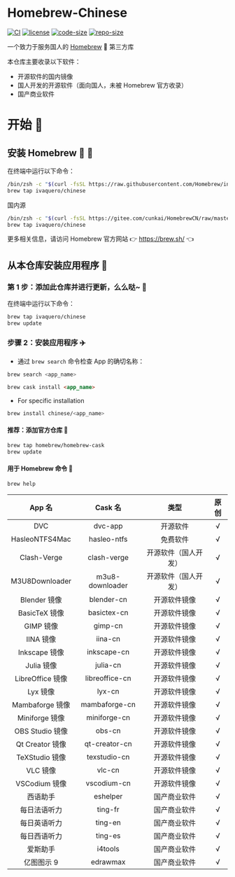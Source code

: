 # Homebrew-Chinese

[![CI](https://github.com/ivaquero/homebrew-chinese/actions/workflows/main.yml/badge.svg)](https://github.com/ivaquero/homebrew-chinese/actions/workflows/main.yml) [![license](https://img.shields.io/github/license/ivaquero/homebrew-chinese.svg)](https://img.shields.io/github/languages/license/homebrew-chinese.svg) [![code-size](https://img.shields.io/github/languages/code-size/ivaquero/homebrew-chinese.svg)](https://img.shields.io/github/languages/code-size/ivaquero/homebrew-chinese.svg) [![repo-size](https://img.shields.io/github/repo-size/ivaquero/homebrew-chinese.svg)](https://img.shields.io/github/repo-size/ivaquero/homebrew-chinese.svg)

一个致力于服务国人的 [Homebrew](https://github.com/Homebrew/brew) 🍺 第三方库

本仓库主要收录以下软件：

- 开源软件的国内镜像
- 国人开发的开源软件（面向国人，未被 Homebrew 官方收录）
- 国产商业软件

# 开始 🏃

## 安装 Homebrew 🍺 🚴

在终端中运行以下命令：

```sh
/bin/zsh -c "$(curl -fsSL https://raw.githubusercontent.com/Homebrew/install/master/install.sh)"
brew tap ivaquero/chinese
```

国内源

```sh
/bin/zsh -c "$(curl -fsSL https://gitee.com/cunkai/HomebrewCN/raw/master/Homebrew.sh)"
brew tap ivaquero/chinese
```

更多相关信息，请访问 Homebrew 官方网站 👉 https://brew.sh/ 👈

## 从本仓库安装应用程序 🚅

### 第 1 步：添加此仓库并进行更新，么么哒~ 💋

在终端中运行以下命令：

```sh
brew tap ivaquero/chinese
brew update
```

### 步骤 2：安装应用程序 ✈️

- 通过 `brew search` 命令检查 App 的确切名称：

```sh
brew search <app_name>
```

```markdown
brew cask install <app_name>
```

- For specific installation

```sh
brew install chinese/<app_name>
```

#### 推荐：添加官方仓库 🚀

```sh
brew tap homebrew/homebrew-cask
brew update
```

#### 用于 Homebrew 命令 📖

```sh
brew help
```

|      App 名      |     Cask 名     |         类型         | 原创 |
| :--------------: | :-------------: | :------------------: | :--: |
|       DVC        |     dvc-app     |       开源软件       |  √   |
|  HasleoNTFS4Mac  |   hasleo-ntfs   |       免费软件       |  √   |
|   Clash-Verge    |   clash-verge   | 开源软件（国人开发） |  √   |
|  M3U8Downloader  | m3u8-downloader | 开源软件（国人开发） |  √   |
|   Blender 镜像   |   blender-cn    |     开源软件镜像     |  √   |
|  BasicTeX 镜像   |   basictex-cn   |     开源软件镜像     |  √   |
|    GIMP 镜像     |     gimp-cn     |     开源软件镜像     |  √   |
|    IINA 镜像     |     iina-cn     |     开源软件镜像     |  √   |
|  Inkscape 镜像   |   inkscape-cn   |     开源软件镜像     |  √   |
|    Julia 镜像    |    julia-cn     |     开源软件镜像     |  √   |
| LibreOffice 镜像 | libreoffice-cn  |     开源软件镜像     |  √   |
|     Lyx 镜像     |     lyx-cn      |     开源软件镜像     |  √   |
| Mambaforge 镜像  |  mambaforge-cn  |     开源软件镜像     |  √   |
|  Miniforge 镜像  |  miniforge-cn   |     开源软件镜像     |  √   |
| OBS Studio 镜像  |     obs-cn      |     开源软件镜像     |  √   |
| Qt Creator 镜像  |  qt-creator-cn  |     开源软件镜像     |  √   |
|  TeXStudio 镜像  |  texstudio-cn   |     开源软件镜像     |  √   |
|     VLC 镜像     |     vlc-cn      |     开源软件镜像     |  √   |
|  VSCodium 镜像   |   vscodium-cn   |     开源软件镜像     |  √   |
|     西语助手     |    eshelper     |     国产商业软件     |  √   |
|   每日法语听力   |     ting-fr     |     国产商业软件     |  √   |
|   每日英语听力   |     ting-en     |     国产商业软件     |  √   |
|   每日西语听力   |     ting-es     |     国产商业软件     |  √   |
|     爱斯助手     |     i4tools     |     国产商业软件     |  √   |
|    亿图图示 9    |    edrawmax     |     国产商业软件     |  √   |

